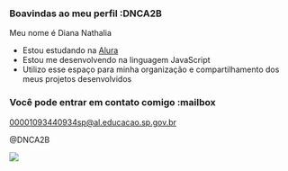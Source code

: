 ### Boavindas ao meu perfil :DNCA2B

Meu nome é Diana Nathalia

- Estou estudando na [Alura](https://www.alura.com.br)
- Estou me desenvolvendo na linguagem JavaScript
- Utilizo esse espaço para minha organização e compartilhamento dos meus projetos desenvolvidos

### Você pode entrar em contato comigo :mailbox

00001093440934sp@al.educacao.sp.gov.br

@DNCA2B


![](https://media1.tenor.com/m/q_jj1u340XAAAAAd/snowball-bunny-carrot.gif)


